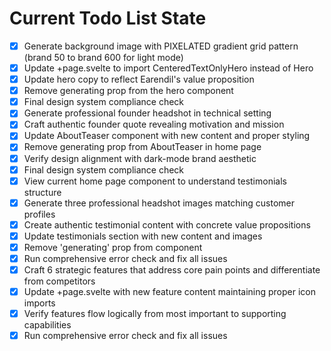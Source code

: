<!-- DO NOT EDIT - Managed by todo_list tool -->
<!-- Updated: 2025-10-02T14:18:23.482Z -->

# Current Todo List State

- [x] Generate background image with PIXELATED gradient grid pattern (brand 50 to brand 600 for light mode)
- [x] Update +page.svelte to import CenteredTextOnlyHero instead of Hero
- [x] Update hero copy to reflect Earendil's value proposition
- [x] Remove generating prop from the hero component
- [x] Final design system compliance check
- [x] Generate professional founder headshot in technical setting
- [x] Craft authentic founder quote revealing motivation and mission
- [x] Update AboutTeaser component with new content and proper styling
- [x] Remove generating prop from AboutTeaser in home page
- [x] Verify design alignment with dark-mode brand aesthetic
- [x] Final design system compliance check
- [x] View current home page component to understand testimonials structure
- [x] Generate three professional headshot images matching customer profiles
- [x] Create authentic testimonial content with concrete value propositions
- [x] Update testimonials section with new content and images
- [x] Remove 'generating' prop from component
- [x] Run comprehensive error check and fix all issues
- [x] Craft 6 strategic features that address core pain points and differentiate from competitors
- [x] Update +page.svelte with new feature content maintaining proper icon imports
- [x] Verify features flow logically from most important to supporting capabilities
- [x] Run comprehensive error check and fix all issues
